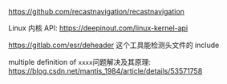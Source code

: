 
https://github.com/recastnavigation/recastnavigation

Linux 内核 API: https://deepinout.com/linux-kernel-api

https://gitlab.com/esr/deheader 这个工具能检测头文件的 include

multiple definition of `xxxx`问题解决及其原理: https://blog.csdn.net/mantis_1984/article/details/53571758
